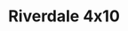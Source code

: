 ---
layout: episodios
title: "Riverdale 4x10"
url_serie_padre: 'riverdale/temporada-4'
category: 'series'
capitulo: 'yes'
anio: '2019'
prev: 'capitulo-9'
proximo: 'capitulo-11'
sandbox: allow-same-origin allow-forms
idioma: 'Latino/Subtitulado'
reproductor: 'onlystream'
calidad: 'Full HD'
subtitulo: 'si'
archivo: 'riverdale4x05.vtt'
reproductores_fembed: ["https://feurl.com/v/2eqk4s2qzg62wkp","Latino","https://mstream.website/suutf0pcjulr","Latino","https://feurl.com/v/dkyl1txwz4k7q3-","Subtitulado","https://myurlshort.live/v/gjp38s-x5wnnjqq","Subtitulado","https://player.premiumstream.live/player.php?id=NTM3&sub=https://sub.cuevana2.io/vtt-sub/sub7/Riverdale.4x10.vtt","Subtitulado"]
reproductores_upstream: ["https://upstream.to/embed-p8d7ga53i8bu.html","Latino","https://upstream.to/embed-7jkw5sm5ncnw.html","Subtitulado","https://upstream.to/embed-3pb1qtuhcgac.html","Subtitulado"]
tags:
- Drama
---